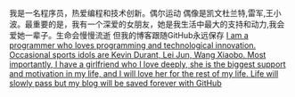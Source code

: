 我是一名程序员，热爱编程和技术创新。偶尔运动 偶像是凯文杜兰特,雷军,王小波。最重要的是，我有一个深爱的女朋友，她是我生活中最大的支持和动力,我会爱她一辈子。生命会慢慢流逝 但我的博客跟随GitHub永远保存
<u>I am a programmer who loves programming and technological innovation. Occasional sports idols are Kevin Durant, Lei Jun, Wang Xiaobo. Most importantly, I have a girlfriend who I love deeply, she is the biggest support and motivation in my life, and I will love her for the rest of my life. Life will slowly pass but my blog will be saved forever with GitHub</u>